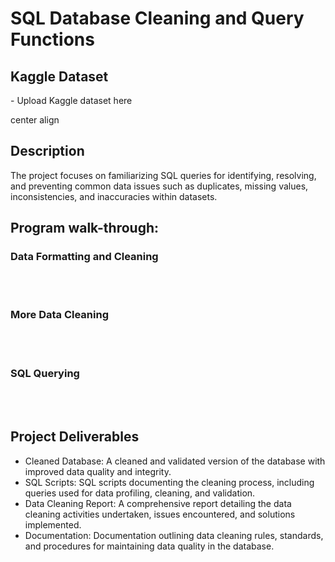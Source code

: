 <h1>SQL Database Cleaning and Query Functions</h1>

<h2>Kaggle Dataset</h2>
- Upload Kaggle dataset here

<p>center align</p>
<h2>Description</h2>
The project focuses on familiarizing  SQL queries for identifying, resolving, and preventing common data issues such as duplicates, missing values, inconsistencies, and inaccuracies within datasets.
<br />


<h2>Program walk-through:</h2>

<p align="center">
<h3>Data Formatting and Cleaning</h3><br/>
<br />
<h3>More Data Cleaning</h3><br/>
<br />
<h3>SQL Querying</h3><br/>
<br />

<h2>Project Deliverables</h2>

- Cleaned Database: A cleaned and validated version of the database with improved data quality and integrity.
- SQL Scripts: SQL scripts documenting the cleaning process, including queries used for data profiling, cleaning, and validation.
- Data Cleaning Report: A comprehensive report detailing the data cleaning activities undertaken, issues encountered, and solutions implemented.
- Documentation: Documentation outlining data cleaning rules, standards, and procedures for maintaining data quality in the database.

